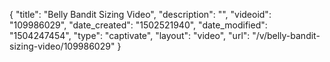 {
    "title": "Belly Bandit Sizing Video",
    "description": "",
    "videoid": "109986029",
    "date_created": "1502521940",
    "date_modified": "1504247454",
    "type": "captivate",
    "layout": "video",
    "url": "\/v\/belly-bandit-sizing-video\/109986029"
}